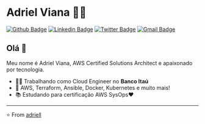 <!--
**adriell/adriell** is a ✨ _special_ ✨ repository because its `README.md` (this file) appears on your GitHub profile.

Here are some ideas to get you started:

- 🔭 I’m currently working on ...
- 🌱 I’m currently learning ...
- 👯 I’m looking to collaborate on ...
- 🤔 I’m looking for help with ...
- 💬 Ask me about ...
- 📫 How to reach me: ...
- 😄 Pronouns: ...
- ⚡ Fun fact: ...
-->
# Adriel Viana :man_technologist:

[![Github Badge](https://img.shields.io/badge/-Github-000?style=flat-square&logo=Github&logoColor=white&link=https://github.com/adriell)](https://github.com/adriell)
[![Linkedin Badge](https://img.shields.io/badge/-LinkedIn-blue?style=flat-square&logo=Linkedin&logoColor=white&link=https://www.linkedin.com/in/adriellucas/)](https://www.linkedin.com/in/adriellucas/)
[![Twitter Badge](https://img.shields.io/badge/-Twitter-1ca0f1?style=flat-square&labelColor=1ca0f1&logo=twitter&logoColor=white&link=https://twitter.com/adriel_ads)](https://twitter.com/adriel_ads)
[![Gmail Badge](https://img.shields.io/badge/-Gmail-c14438?style=flat-square&logo=Gmail&logoColor=white&link=mailto:adriell.ads@gmail.com)](mailto:adriell.ads@gmail.com)

## Olá 👋

Meu nome é Adriel Viana, AWS Certified Solutions Architect e apaixonado por tecnologia.

- :office_worker: Trabalhando como Cloud Engineer no **Banco Itaú**
- :blue_heart: AWS, Terraform, Ansible, Docker, Kubernetes e muito mais!
- :books: Estudando para certificação AWS SysOps:heart:

---
⭐️ From [adriell](https://github.com/adriell)
